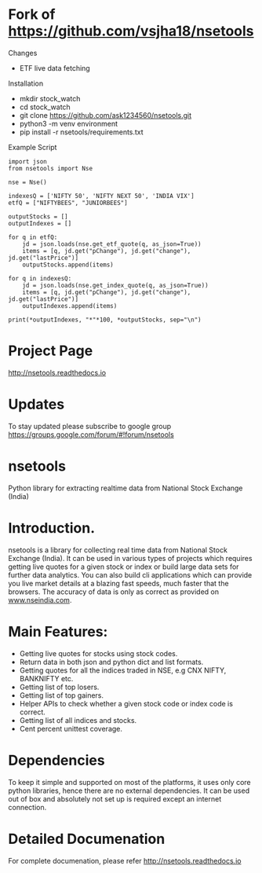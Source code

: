 Fork of https://github.com/vsjha18/nsetools
=======================
Changes
  * ETF live data fetching

Installation
  * mkdir stock_watch
  * cd stock_watch
  * git clone https://github.com/ask1234560/nsetools.git
  * python3 -m venv environment
  * pip install -r nsetools/requirements.txt
 
Example Script
```
import json
from nsetools import Nse

nse = Nse()

indexesQ = ['NIFTY 50', 'NIFTY NEXT 50', 'INDIA VIX']
etfQ = ["NIFTYBEES", "JUNIORBEES"]

outputStocks = []
outputIndexes = []

for q in etfQ:
    jd = json.loads(nse.get_etf_quote(q, as_json=True))
    items = [q, jd.get("pChange"), jd.get("change"), jd.get("lastPrice")]
    outputStocks.append(items)

for q in indexesQ:
    jd = json.loads(nse.get_index_quote(q, as_json=True))
    items = [q, jd.get("pChange"), jd.get("change"), jd.get("lastPrice")]
    outputIndexes.append(items)

print(*outputIndexes, "*"*100, *outputStocks, sep="\n")

```
 



Project Page
=============
http://nsetools.readthedocs.io

Updates
=========

To stay updated please subscribe to google group https://groups.google.com/forum/#!forum/nsetools

nsetools
========

Python library for extracting realtime data from National Stock Exchange (India)

Introduction.
============

nsetools is a library for collecting real time data from National Stock Exchange (India). It can be used in various types of projects which requires getting live quotes for a given stock or index or build large data sets for further data analytics. You can also build cli applications which can provide you live market details at a blazing fast speeds, much faster that the browsers. The accuracy of data is only as correct as provided on www.nseindia.com.

Main Features:
=============

* Getting live quotes for stocks using stock codes.
* Return data in both json and python dict and list formats.
* Getting quotes for all the indices traded in NSE, e.g CNX NIFTY, BANKNIFTY etc.
* Getting list of top losers.
* Getting list of top gainers.
* Helper APIs to check whether a given stock code or index code is correct.
* Getting list of all indices and stocks.
* Cent percent unittest coverage.

Dependencies
=============
To keep it simple and supported on most of the platforms, it uses only core python libraries, hence there are no external dependencies. It can be used out of box and absolutely not set up is required except an internet connection.

Detailed Documenation 
=====================

For complete documenation, please refer http://nsetools.readthedocs.io
